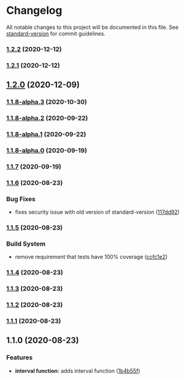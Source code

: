 # Changelog

All notable changes to this project will be documented in this file. See [standard-version](https://github.com/conventional-changelog/standard-version) for commit guidelines.

### [1.2.2](https://github.com/deardanieldavis/shapetypes/compare/v1.2.1...v1.2.2) (2020-12-12)

### [1.2.1](https://github.com/deardanieldavis/shapetypes/compare/v1.2.0...v1.2.1) (2020-12-12)

## [1.2.0](https://github.com/deardanieldavis/shapetypes/compare/v1.1.8-alpha.3...v1.2.0) (2020-12-09)

### [1.1.8-alpha.3](https://github.com/deardanieldavis/shapetypes/compare/v1.1.8-alpha.2...v1.1.8-alpha.3) (2020-10-30)

### [1.1.8-alpha.2](https://github.com/deardanieldavis/shapetypes/compare/v1.1.8-alpha.1...v1.1.8-alpha.2) (2020-09-22)

### [1.1.8-alpha.1](https://github.com/deardanieldavis/shapetypes/compare/v1.1.8-alpha.0...v1.1.8-alpha.1) (2020-09-22)

### [1.1.8-alpha.0](https://github.com/deardanieldavis/shapetypes/compare/v1.1.7...v1.1.8-alpha.0) (2020-09-19)

### [1.1.7](https://github.com/deardanieldavis/shapetypes/compare/v1.1.6...v1.1.7) (2020-09-19)

### [1.1.6](https://github.com/deardanieldavis/shapetypes/compare/v1.1.5...v1.1.6) (2020-08-23)


### Bug Fixes

* fixes security issue with old version of standard-version ([117dd92](https://github.com/deardanieldavis/shapetypes/commit/117dd926a95abb29efbff8b2114c25d0b30a541d))

### [1.1.5](https://github.com/deardanieldavis/shapetypes/compare/v1.1.4...v1.1.5) (2020-08-23)


### Build System

* remove requirement that tests have 100% coverage ([ccfc1e2](https://github.com/deardanieldavis/shapetypes/commit/ccfc1e2))



### [1.1.4](https://github.com/deardanieldavis/shapetypes/compare/v1.1.3...v1.1.4) (2020-08-23)



### [1.1.3](https://github.com/deardanieldavis/shapetypes/compare/v1.1.2...v1.1.3) (2020-08-23)



### [1.1.2](https://github.com/YOUR_GITHUB_USER_NAME/shapetypes/compare/v1.1.1...v1.1.2) (2020-08-23)



### [1.1.1](https://github.com/YOUR_GITHUB_USER_NAME/shapetypes/compare/v1.1.0...v1.1.1) (2020-08-23)



## 1.1.0 (2020-08-23)


### Features

* **interval function:** adds interval function ([1b4b55f](https://github.com/YOUR_GITHUB_USER_NAME/shapetypes/commit/1b4b55f))
